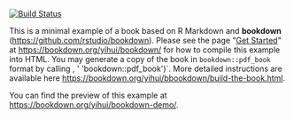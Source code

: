 [![Build Status](https://travis-ci.com/rstudio/bookdown-demo.svg?branch=master)](https://travis-ci.com/rstudio/bookdown-demo)

This is a minimal example of a book based on R Markdown and **bookdown** (https://github.com/rstudio/bookdown). Please see the page "[Get Started](https://bookdown.org/yihui/bookdown/get-started.html)" at https://bookdown.org/yihui/bookdown/ for how to compile this example into HTML. You may generate a copy of the book in `bookdown::pdf_book` format by calling , ' 'bookdown::pdf_book')`. More detailed instructions are available here https://bookdown.org/yihui/bbookdown/build-the-book.html.

You can find the preview of this example at https://bookdown.org/yihui/bookdown-demo/.
